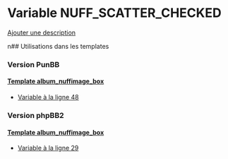 # Variable NUFF_SCATTER_CHECKED
[Ajouter une description](https://fa-tvars.appspot.com/NUFF_SCATTER_CHECKED)

n## Utilisations dans les templates

### Version PunBB

#### [Template album_nuffimage_box](punbb/album_nuffimage_box.md)
* [Variable à la ligne 48](../punbb/album_nuffimage_box.tpl#L48)

### Version phpBB2

#### [Template album_nuffimage_box](subsilver/album_nuffimage_box.md)
* [Variable à la ligne 29](../subsilver/album_nuffimage_box.tpl#L29)